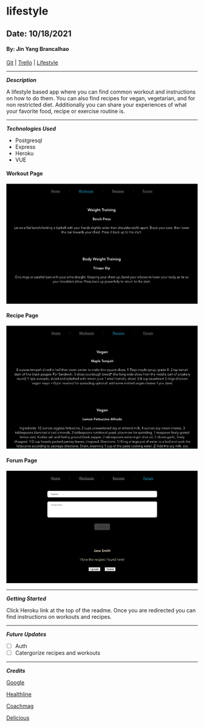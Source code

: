 # lifestyle

## Date: 10/18/2021

#### By: Jin Yang Brancalhao

[Git](https://github.com/jinyangb/lifestyle) | [Trello](https://trello.com/b/RgjNNQgU/lifestyle) | [Lifestyle]()

---

**_Description_**

A lifestyle based app where you can find common workout and instructions on how to do them. You can also find recipes for vegan, vegetarian, and for non restricted diet. Additionally you can share your experiences of what your favorite food, recipe or exercise routine is.

---

**_Technologies Used_**

- Postgresql
- Express
- Heroku
- VUE

#### Workout Page

![Workouts](workout.png)

#### Recipe Page

![Recipes](recipes.png)

#### Forum Page

![Forum](forum.png)

---

**_Getting Started_**

Click Heroku link at the top of the readme. Once you are redirected you can find instructions on workouts and recipes.

---

**_Future Updates_**

- [ ] Auth
- [ ] Catergorize recipes and workouts

---

**_Credits_**

[Google](google.com)

[Healthline](https://www.healthline.com/health/how-long-does-it-take-to-build-muscle#diet)

[Coachmag](https://www.coachmag.co.uk/full-body-workouts/6179/a-four-week-gym-routine-to-get-big-and-lean)

[Delicious](https://www.delicious.com.au/recipes/collections/gallery/74-healthy-high-protein-recipes/hdpxdv1y)
